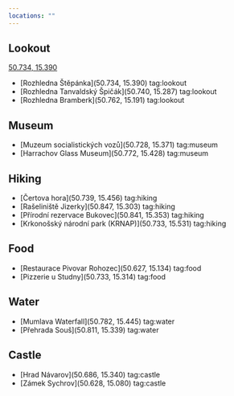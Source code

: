 ```yaml
---
locations: ""
---
```

## Lookout
[50.734, 15.390](geo:50.734,15.39)
- [Rozhledna Štěpánka](50.734, 15.390) tag:lookout
- [Rozhledna Tanvaldský Špičák](50.740, 15.287) tag:lookout
- [Rozhledna Bramberk](50.762, 15.191) tag:lookout

## Museum
- [Muzeum socialistických vozů](50.728, 15.371) tag:museum
- [Harrachov Glass Museum](50.772, 15.428) tag:museum

## Hiking
- [Čertova hora](50.739, 15.456) tag:hiking
- [Rašeliniště Jizerky](50.847, 15.303) tag:hiking
- [Přírodní rezervace Bukovec](50.841, 15.353) tag:hiking
- [Krkonošský národní park (KRNAP)](50.733, 15.531) tag:hiking

## Food
- [Restaurace Pivovar Rohozec](50.627, 15.134) tag:food
- [Pizzerie u Studny](50.733, 15.314) tag:food

## Water
- [Mumlava Waterfall](50.782, 15.445) tag:water
- [Přehrada Souš](50.811, 15.339) tag:water

## Castle
- [Hrad Návarov](50.686, 15.340) tag:castle
- [Zámek Sychrov](50.628, 15.080) tag:castle



